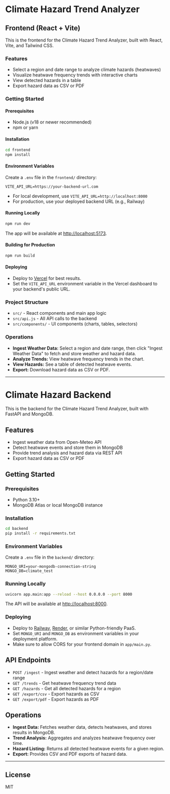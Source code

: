# Climate Hazard Trend Analyzer

## Frontend (React + Vite)

This is the frontend for the Climate Hazard Trend Analyzer, built with React, Vite, and Tailwind CSS.

### Features
- Select a region and date range to analyze climate hazards (heatwaves)
- Visualize heatwave frequency trends with interactive charts
- View detected hazards in a table
- Export hazard data as CSV or PDF

### Getting Started

#### Prerequisites
- Node.js (v18 or newer recommended)
- npm or yarn

#### Installation
```sh
cd frontend
npm install
```

#### Environment Variables
Create a `.env` file in the `frontend/` directory:
```
VITE_API_URL=https://your-backend-url.com
```
- For local development, use `VITE_API_URL=http://localhost:8000`
- For production, use your deployed backend URL (e.g., Railway)

#### Running Locally
```sh
npm run dev
```
The app will be available at [http://localhost:5173](http://localhost:5173).

#### Building for Production
```sh
npm run build
```

#### Deploying
- Deploy to [Vercel](https://vercel.com/) for best results.
- Set the `VITE_API_URL` environment variable in the Vercel dashboard to your backend's public URL.

### Project Structure
- `src/` - React components and main app logic
- `src/api.js` - All API calls to the backend
- `src/components/` - UI components (charts, tables, selectors)

### Operations
- **Ingest Weather Data:** Select a region and date range, then click "Ingest Weather Data" to fetch and store weather and hazard data.
- **Analyze Trends:** View heatwave frequency trends in the chart.
- **View Hazards:** See a table of detected heatwave events.
- **Export:** Download hazard data as CSV or PDF.

---

# Climate Hazard Backend

This is the backend for the Climate Hazard Trend Analyzer, built with FastAPI and MongoDB.

## Features
- Ingest weather data from Open-Meteo API
- Detect heatwave events and store them in MongoDB
- Provide trend analysis and hazard data via REST API
- Export hazard data as CSV or PDF

## Getting Started

### Prerequisites
- Python 3.10+
- MongoDB Atlas or local MongoDB instance

### Installation
```sh
cd backend
pip install -r requirements.txt
```

### Environment Variables
Create a `.env` file in the `backend/` directory:
```
MONGO_URI=your-mongodb-connection-string
MONGO_DB=climate_test
```

### Running Locally
```sh
uvicorn app.main:app --reload --host 0.0.0.0 --port 8000
```
The API will be available at [http://localhost:8000](http://localhost:8000).

### Deploying
- Deploy to [Railway](https://railway.app/), [Render](https://render.com/), or similar Python-friendly PaaS.
- Set `MONGO_URI` and `MONGO_DB` as environment variables in your deployment platform.
- Make sure to allow CORS for your frontend domain in `app/main.py`.

## API Endpoints
- `POST /ingest` - Ingest weather and detect hazards for a region/date range
- `GET /trends` - Get heatwave frequency trend data
- `GET /hazards` - Get all detected hazards for a region
- `GET /export/csv` - Export hazards as CSV
- `GET /export/pdf` - Export hazards as PDF

## Operations
- **Ingest Data:** Fetches weather data, detects heatwaves, and stores results in MongoDB.
- **Trend Analysis:** Aggregates and analyzes heatwave frequency over time.
- **Hazard Listing:** Returns all detected heatwave events for a given region.
- **Export:** Provides CSV and PDF exports of hazard data.

---

## License
MIT

